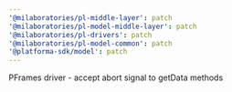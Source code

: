```yaml
---
'@milaboratories/pl-middle-layer': patch
'@milaboratories/pl-model-middle-layer': patch
'@milaboratories/pl-drivers': patch
'@milaboratories/pl-model-common': patch
'@platforma-sdk/model': patch
---
```


PFrames driver - accept abort signal to getData methods
